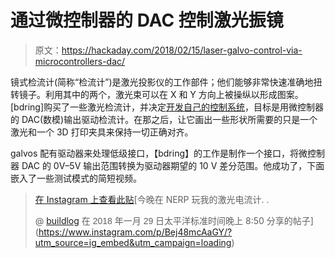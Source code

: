 # 通过微控制器的 DAC 控制激光振镜

> 原文：<https://hackaday.com/2018/02/15/laser-galvo-control-via-microcontrollers-dac/>

镜式检流计(简称“检流计”)是激光投影仪的工作部件；他们能够非常快速准确地扭转镜子。利用其中的两个，激光束可以在 X 和 Y 方向上被操纵以形成图案。[bdring]购买了一些激光检流计，并决定[开发自己的控制系统](http://www.buildlog.net/blog/2018/02/laser-galvo-control-experiments/)，目标是用微控制器的 DAC(数模)输出驱动检流计。在那之后，让它画出一些形状所需要的只是一个激光和一个 3D 打印夹具来保持一切正确对齐。

galvos 配有驱动器来处理低级接口，【bdring】的工作是制作一个接口，将微控制器 DAC 的 0V–5V 输出范围转换为驱动器期望的 10 V 差分范围。他成功了，下面嵌入了一些测试模式的简短视频。

> [](https://www.instagram.com/p/Bej48mcAaGY/?utm_source=ig_embed&utm_campaign=loading)[](https://www.instagram.com/p/Bej48mcAaGY/?utm_source=ig_embed&utm_campaign=loading)[](https://www.instagram.com/p/Bej48mcAaGY/?utm_source=ig_embed&utm_campaign=loading)[](https://www.instagram.com/p/Bej48mcAaGY/?utm_source=ig_embed&utm_campaign=loading)[](https://www.instagram.com/p/Bej48mcAaGY/?utm_source=ig_embed&utm_campaign=loading)[在 Instagram 上查看此贴](https://www.instagram.com/p/Bej48mcAaGY/?utm_source=ig_embed&utm_campaign=loading)[](https://www.instagram.com/p/Bej48mcAaGY/?utm_source=ig_embed&utm_campaign=loading)[](https://www.instagram.com/p/Bej48mcAaGY/?utm_source=ig_embed&utm_campaign=loading)[](https://www.instagram.com/p/Bej48mcAaGY/?utm_source=ig_embed&utm_campaign=loading)[](https://www.instagram.com/p/Bej48mcAaGY/?utm_source=ig_embed&utm_campaign=loading)[](https://www.instagram.com/p/Bej48mcAaGY/?utm_source=ig_embed&utm_campaign=loading)[](https://www.instagram.com/p/Bej48mcAaGY/?utm_source=ig_embed&utm_campaign=loading)[](https://www.instagram.com/p/Bej48mcAaGY/?utm_source=ig_embed&utm_campaign=loading)[今晚在 NERP 玩我的激光电流计. .
> 
> @ [buildlog](https://www.instagram.com/buildlog/?utm_source=ig_embed&utm_campaign=loading) 在 <time style=" font-family:Arial,sans-serif; font-size:14px; line-height:17px;" datetime="2018-01-30T04:50:30+00:00">2018 年一月 29 日太平洋标准时间</time>晚上 8:50 分享的帖子](https://www.instagram.com/p/Bej48mcAaGY/?utm_source=ig_embed&utm_campaign=loading)
